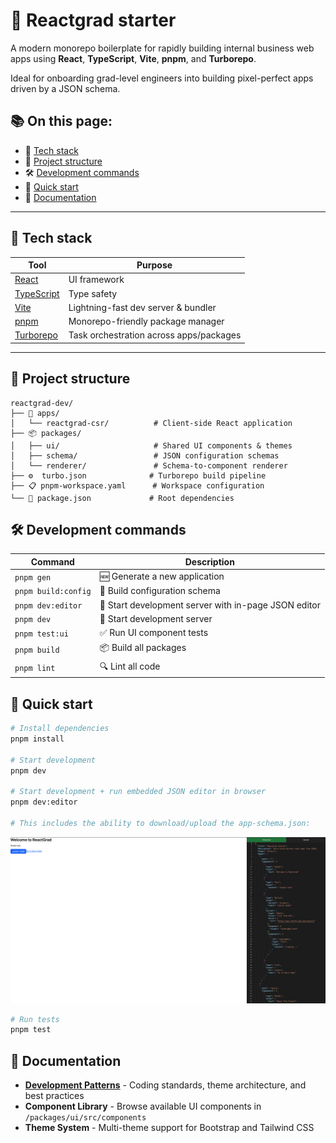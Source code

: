 # 🚀 Reactgrad starter

A modern monorepo boilerplate for rapidly building internal business web apps using **React**, **TypeScript**, **Vite**, **pnpm**, and **Turborepo**.

Ideal for onboarding grad-level engineers into building pixel-perfect apps driven by a JSON schema.

## 📚 On this page:

- 🧱 [Tech stack](#-tech-stack)
- 📁 [Project structure](#-project-structure) 
- 🛠️ [Development commands](#️-development-commands)
- 🚀 [Quick start](#-quick-start)
- 📖 [Documentation](#-documentation)

---

## 🧱 Tech stack

| Tool             | Purpose                                   |
|------------------|--------------------------------------------|
| [React](https://react.dev/) | UI framework |
| [TypeScript](https://www.typescriptlang.org/) | Type safety |
| [Vite](https://vitejs.dev/) | Lightning-fast dev server & bundler |
| [pnpm](https://pnpm.io/) | Monorepo-friendly package manager |
| [Turborepo](https://turbo.build/repo) | Task orchestration across apps/packages |

---

## 📁 Project structure

```
reactgrad-dev/
├── 📱 apps/
│   └── reactgrad-csr/          # Client-side React application
├── 📦 packages/
│   ├── ui/                     # Shared UI components & themes
│   ├── schema/                 # JSON configuration schemas
│   └── renderer/               # Schema-to-component renderer
├── ⚙️  turbo.json              # Turborepo build pipeline
├── 📋 pnpm-workspace.yaml      # Workspace configuration
└── 📄 package.json             # Root dependencies
```

## 🛠️ Development commands

| Command | Description |
|---------|-------------|
| `pnpm gen` | 🆕 Generate a new application |
| `pnpm build:config` | 🔧 Build configuration schema |
| `pnpm dev:editor` | 🚀 Start development server with in-page JSON editor |
| `pnpm dev` | 🚀 Start development server |
| `pnpm test:ui` | ✅ Run UI component tests |
| `pnpm build` | 📦 Build all packages |
| `pnpm lint` | 🔍 Lint all code |

## 🚀 Quick start

```bash
# Install dependencies
pnpm install

# Start development
pnpm dev 

# Start development + run embedded JSON editor in browser
pnpm dev:editor 

# This includes the ability to download/upload the app-schema.json:
```
<img src="./turbo/assets/image.png" alt="ReactGrad Development Screenshot">

```bash
# Run tests
pnpm test
```

## 📖 Documentation

- **[Development Patterns](./PATTERNS.md)** - Coding standards, theme architecture, and best practices
- **Component Library** - Browse available UI components in `/packages/ui/src/components`
- **Theme System** - Multi-theme support for Bootstrap and Tailwind CSS
